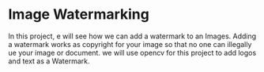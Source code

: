 # Image Watermarking

In this project, e will see how we can add a watermark to an Images.
Adding a watermark works as copyright for your image so that no one can illegally
ue your image or document. we will use opencv for this project to add logos 
and text as a Watermark.
